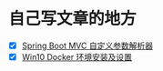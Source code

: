 # 自己写文章的地方

- [x] [Spring Boot MVC 自定义参数解析器](https://github.com/Xuguozong/blog/issues/1)
- [x] [Win10 Docker 环境安装及设置](https://github.com/Xuguozong/blog/issues/2)

